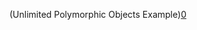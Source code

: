 

(Unlimited Polymorphic Objects Example)[0]



[0]: https:[//gist.github.com/n-s-k/de4af7ce6cc8f2c85e4b33cedb51fd88#3-unlimited-polymorphic-objects

